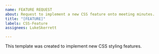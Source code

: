 ```yaml
---
name: FEATURE REQUEST
about: Request to implement a new CSS feature onto meeting minutes.
title: "[FEATURE]"
labels: CSS-Feature
assignees: LukeSkerrett

---
```


This template was created to implement new CSS styling features.
